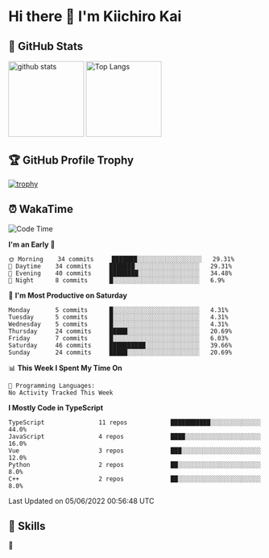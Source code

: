 # Hi there 👋 I'm Kiichiro Kai

## 💎 GitHub Stats
<p align="left"> 
  <img alt="github stats" height="150px" src="https://github-readme-stats.vercel.app/api?username=kiichiro3290&theme=onedark&show_icons=ture" />
    <img alt="Top Langs" height="150px" src="https://github-readme-stats.vercel.app/api/top-langs/?username=kiichiro3290&layout=compact&show_icons=true&theme=onedark" />
</p>

## 🏆 GitHub Profile Trophy
[![trophy](https://github-profile-trophy.vercel.app/?username=kiichiro3290&theme=onedark&column=7
)](https://github.com/ryo-ma/github-profile-trophy)

## ⏰ WakaTime
<!--START_SECTION:waka-->
![Code Time](http://img.shields.io/badge/Code%20Time-0%20secs-blue)

**I'm an Early 🐤** 

```text
🌞 Morning    34 commits     ███████░░░░░░░░░░░░░░░░░░   29.31% 
🌆 Daytime    34 commits     ███████░░░░░░░░░░░░░░░░░░   29.31% 
🌃 Evening    40 commits     ████████░░░░░░░░░░░░░░░░░   34.48% 
🌙 Night      8 commits      █░░░░░░░░░░░░░░░░░░░░░░░░   6.9%

```
📅 **I'm Most Productive on Saturday** 

```text
Monday       5 commits      █░░░░░░░░░░░░░░░░░░░░░░░░   4.31% 
Tuesday      5 commits      █░░░░░░░░░░░░░░░░░░░░░░░░   4.31% 
Wednesday    5 commits      █░░░░░░░░░░░░░░░░░░░░░░░░   4.31% 
Thursday     24 commits     █████░░░░░░░░░░░░░░░░░░░░   20.69% 
Friday       7 commits      █░░░░░░░░░░░░░░░░░░░░░░░░   6.03% 
Saturday     46 commits     ██████████░░░░░░░░░░░░░░░   39.66% 
Sunday       24 commits     █████░░░░░░░░░░░░░░░░░░░░   20.69%

```


📊 **This Week I Spent My Time On** 

```text
💬 Programming Languages: 
No Activity Tracked This Week

```

**I Mostly Code in TypeScript** 

```text
TypeScript               11 repos            ███████████░░░░░░░░░░░░░░   44.0% 
JavaScript               4 repos             ████░░░░░░░░░░░░░░░░░░░░░   16.0% 
Vue                      3 repos             ███░░░░░░░░░░░░░░░░░░░░░░   12.0% 
Python                   2 repos             ██░░░░░░░░░░░░░░░░░░░░░░░   8.0% 
C++                      2 repos             ██░░░░░░░░░░░░░░░░░░░░░░░   8.0%

```



 Last Updated on 05/06/2022 00:56:48 UTC
<!--END_SECTION:waka-->

## 🧰 Skills
<p align="left"> 🏐 </p> 
